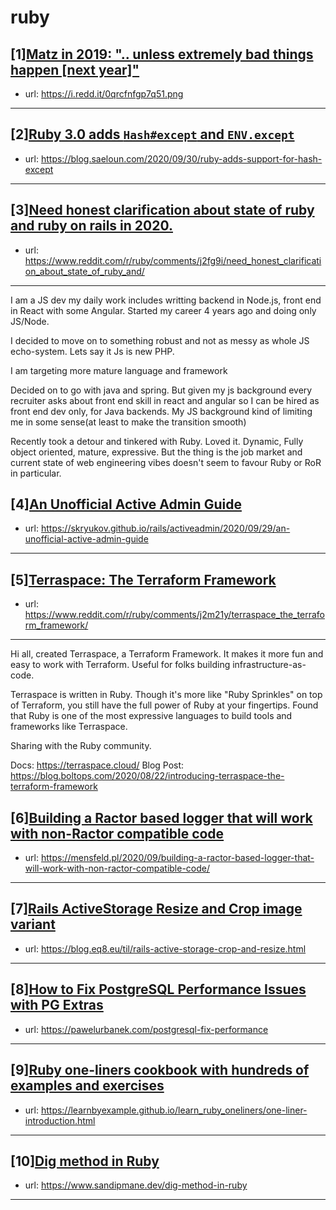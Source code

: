 # ruby
## [1][Matz in 2019: ".. unless extremely bad things happen [next year]"](https://www.reddit.com/r/ruby/comments/j2fcm8/matz_in_2019_unless_extremely_bad_things_happen/)
- url: https://i.redd.it/0qrcfnfgp7q51.png
---

## [2][Ruby 3.0 adds `Hash#except` and `ENV.except`](https://www.reddit.com/r/ruby/comments/j2ka43/ruby_30_adds_hashexcept_and_envexcept/)
- url: https://blog.saeloun.com/2020/09/30/ruby-adds-support-for-hash-except
---

## [3][Need honest clarification about state of ruby and ruby on rails in 2020.](https://www.reddit.com/r/ruby/comments/j2fg9i/need_honest_clarification_about_state_of_ruby_and/)
- url: https://www.reddit.com/r/ruby/comments/j2fg9i/need_honest_clarification_about_state_of_ruby_and/
---
I am a JS dev my daily work includes writting backend in Node.js, front end in React with some Angular. Started my career 4 years ago and doing only JS/Node.

I decided to move on to something robust and not as messy as whole JS echo-system. Lets say it Js is new PHP.

I am targeting more mature language and framework

Decided on to go with java and spring. But given my js background every recruiter asks about front end skill in react and angular so I can be hired as front end dev only, for Java backends.  My JS  background kind of limiting me in some sense(at least to make the transition smooth)

Recently took a detour and tinkered with Ruby. Loved it. Dynamic, Fully object oriented, mature, expressive. But the thing is the job market and current state of web engineering vibes doesn't seem to favour Ruby or RoR in particular.
## [4][An Unofficial Active Admin Guide](https://www.reddit.com/r/ruby/comments/j2ifmm/an_unofficial_active_admin_guide/)
- url: https://skryukov.github.io/rails/activeadmin/2020/09/29/an-unofficial-active-admin-guide
---

## [5][Terraspace: The Terraform Framework](https://www.reddit.com/r/ruby/comments/j2m21y/terraspace_the_terraform_framework/)
- url: https://www.reddit.com/r/ruby/comments/j2m21y/terraspace_the_terraform_framework/
---
Hi all, created Terraspace, a Terraform Framework. It makes it more fun and easy to work with Terraform. Useful for folks building infrastructure-as-code.

Terraspace is written in Ruby. Though it's more like "Ruby Sprinkles" on top of Terraform, you still have the full power of Ruby at your fingertips. Found that Ruby is one of the most expressive languages to build tools and frameworks like Terraspace.

Sharing with the Ruby community. 

Docs: https://terraspace.cloud/
Blog Post: https://blog.boltops.com/2020/08/22/introducing-terraspace-the-terraform-framework
## [6][Building a Ractor based logger that will work with non-Ractor compatible code](https://www.reddit.com/r/ruby/comments/j1z2o2/building_a_ractor_based_logger_that_will_work/)
- url: https://mensfeld.pl/2020/09/building-a-ractor-based-logger-that-will-work-with-non-ractor-compatible-code/
---

## [7][Rails ActiveStorage Resize and Crop image variant](https://www.reddit.com/r/ruby/comments/j21kv8/rails_activestorage_resize_and_crop_image_variant/)
- url: https://blog.eq8.eu/til/rails-active-storage-crop-and-resize.html
---

## [8][How to Fix PostgreSQL Performance Issues with PG Extras](https://www.reddit.com/r/ruby/comments/j1vsmk/how_to_fix_postgresql_performance_issues_with_pg/)
- url: https://pawelurbanek.com/postgresql-fix-performance
---

## [9][Ruby one-liners cookbook with hundreds of examples and exercises](https://www.reddit.com/r/ruby/comments/j1ph69/ruby_oneliners_cookbook_with_hundreds_of_examples/)
- url: https://learnbyexample.github.io/learn_ruby_oneliners/one-liner-introduction.html
---

## [10][Dig method in Ruby](https://www.reddit.com/r/ruby/comments/j22usr/dig_method_in_ruby/)
- url: https://www.sandipmane.dev/dig-method-in-ruby
---

